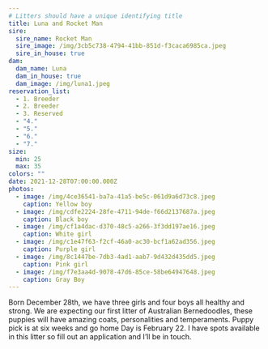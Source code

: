 ```yaml
---
# Litters should have a unique identifying title
title: Luna and Rocket Man
sire:
  sire_name: Rocket Man
  sire_image: /img/3cb5c738-4794-41bb-851d-f3caca6985ca.jpeg
  sire_in_house: true
dam:
  dam_name: Luna
  dam_in_house: true
  dam_image: /img/luna1.jpeg
reservation_list:
  - 1. Breeder
  - 2. Breeder
  - 3. Reserved
  - "4."
  - "5."
  - "6."
  - "7."
size:
  min: 25
  max: 35
colors: ""
date: 2021-12-28T07:00:00.000Z
photos:
  - image: /img/4ce36541-ba7a-41a5-be5c-061d9a6d73c8.jpeg
    caption: Yellow boy
  - image: /img/cdfe2224-28fe-4711-94de-f66d2137687a.jpeg
    caption: Black boy
  - image: /img/cf1a4dac-d370-48c5-a266-3f3dd197ae16.jpeg
    caption: White girl
  - image: /img/c1e47f63-f2cf-46a0-ac30-bcf1a62ad356.jpeg
    caption: Purple girl
  - image: /img/8c1447be-7db3-4ad1-aab7-9d432d435dd5.jpeg
    caption: Pink girl
  - image: /img/f7e3aa4d-9078-47d6-85ce-58be64947648.jpeg
    caption: Gray Boy
---
```

Born December 28th, we have three girls and four boys all healthy and strong. We are expecting our first litter of Australian Bernedoodles, these puppies will have amazing coats, personalities and temperaments. Puppy pick is at six weeks and go home Day is February 22. I have spots available in this litter so fill out an application and I’ll be in touch.